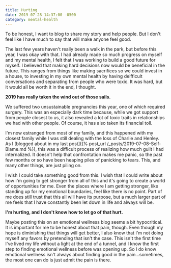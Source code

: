 ```yaml
---
title: Hurting
date: 2019-07-28 14:37:00 -0500
category: mental-health
---
```


To be honest, I want to blog to share my story and help people. But I don't feel like I have much to say that will make anyone feel good.

The last few years haven't really been a walk in the park, but before this year, I was okay with that. I had already made so much progress on myself and my mental health, I felt that I was working to build a good future for myself. I believed that making hard decisions now would be beneficial in the future. This ranges from things like making sacrifices so we could invest in a house, to investing in my own mental health by having deifficult conversations and separating from people who were toxic. It was hard, but it would all be worth it in the end, I thought.

**2019 has really taken the wind out of those sails.**

We suffered two unsustainable pregnancies this year, one of which required surgery. This was an especially dark time because, while we got support from people closest to us, it also revealed a lot of toxic traits in relationships we had with other people. Of course, it has also taken its financial toll.

I'm now estranged from most of my family, and this happened with my closest family while I was still dealing with the loss of Charlie and Henley. As I [blogged about in my last post]({% post_url /_posts/2019-07-08-Self-Blame.md %}), this was a difficult process of realizing how much guilt I had internalized. It doesn't help that confrontation makes me panic, so the past few months or so have been heaping piles of panicking to tears. This, and many other things, are just piling on.

I wish I could take something good from this. I wish that I could write about how I'm going to get stronger from all of this and it's going to create a world of opportunities for me. Even the places where I am getting stronger, like standing up for my emotional boundaries, feel like there is no point. Part of me does still trust that this all will have its purpose, but a much larger part of me feels that I have constantly been let down in life and always will be.

**I'm hurting, and I don't know how to let go of that hurt.**

Maybe posting this on an emotional wellness blog seems a bit hypocritical. It is important for me to be honest about that pain, though. Even though my hope is diminishing that things will get better, I also know that I'm not doing myself any favors by pretending that isn't the case. This isn't the first time I've lived my life without a light at the end of a tunnel, and I know the first step to finding emotional wellness before was opening up. So I do know emotional wellness isn't always about finding good in the pain...sometimes, the most one can do is just admit the pain is there.
